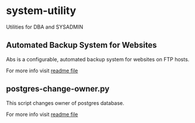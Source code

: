 system-utility
==============

Utilities for DBA and SYSADMIN

Automated Backup System for Websites
------------------------------------

Abs is a configurable, automated backup system for websites on FTP hosts.

For more info visit [readme file](abs/README.md)

postgres-change-owner.py
------------------------

This script changes owner of postgres database.

For more info visit [readme file](postgres-utilities/README.md)


